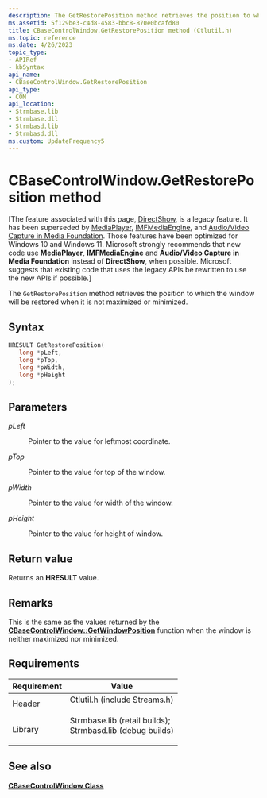 ```yaml
---
description: The GetRestorePosition method retrieves the position to which the window will be restored when it is not maximized or minimized.
ms.assetid: 5f129be3-c4d8-4583-bbc8-870e0bcafd80
title: CBaseControlWindow.GetRestorePosition method (Ctlutil.h)
ms.topic: reference
ms.date: 4/26/2023
topic_type: 
- APIRef
- kbSyntax
api_name: 
- CBaseControlWindow.GetRestorePosition
api_type: 
- COM
api_location: 
- Strmbase.lib
- Strmbase.dll
- Strmbasd.lib
- Strmbasd.dll
ms.custom: UpdateFrequency5
---
```


# CBaseControlWindow.GetRestorePosition method

\[The feature associated with this page, [DirectShow](/windows/win32/directshow/directshow), is a legacy feature. It has been superseded by [MediaPlayer](/uwp/api/Windows.Media.Playback.MediaPlayer), [IMFMediaEngine](/windows/win32/api/mfmediaengine/nn-mfmediaengine-imfmediaengine), and [Audio/Video Capture in Media Foundation](windows/win32/medfound/audio-video-capture-in-media-foundation). Those features have been optimized for Windows 10 and Windows 11. Microsoft strongly recommends that new code use **MediaPlayer**, **IMFMediaEngine** and **Audio/Video Capture in Media Foundation** instead of **DirectShow**, when possible. Microsoft suggests that existing code that uses the legacy APIs be rewritten to use the new APIs if possible.\]

The `GetRestorePosition` method retrieves the position to which the window will be restored when it is not maximized or minimized.

## Syntax


```C++
HRESULT GetRestorePosition(
   long *pLeft,
   long *pTop,
   long *pWidth,
   long *pHeight
);
```



## Parameters

<dl> <dt>

*pLeft* 
</dt> <dd>

Pointer to the value for leftmost coordinate.

</dd> <dt>

*pTop* 
</dt> <dd>

Pointer to the value for top of the window.

</dd> <dt>

*pWidth* 
</dt> <dd>

Pointer to the value for width of the window.

</dd> <dt>

*pHeight* 
</dt> <dd>

Pointer to the value for height of window.

</dd> </dl>

## Return value

Returns an **HRESULT** value.

## Remarks

This is the same as the values returned by the [**CBaseControlWindow::GetWindowPosition**](cbasecontrolwindow-getwindowposition.md) function when the window is neither maximized nor minimized.

## Requirements



| Requirement | Value |
|--------------------|--------------------------------------------------------------------------------------------------------------------------------------------------------------------------------------------|
| Header<br/>  | <dl> <dt>Ctlutil.h (include Streams.h)</dt> </dl>                                                                                   |
| Library<br/> | <dl> <dt>Strmbase.lib (retail builds); </dt> <dt>Strmbasd.lib (debug builds)</dt> </dl> |



## See also

<dl> <dt>

[**CBaseControlWindow Class**](cbasecontrolwindow.md)
</dt> </dl>

 

 




